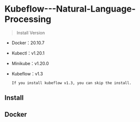# Kubeflow---Natural-Language-Processing
> Install Version
* Docker：20.10.7
* Kubectl：v1.20.1
* Minikube：v1.20.0
* Kubeflow：v1.3

      If you install kubeflow v1.3, you can skip the install.

## Install


## Docker
